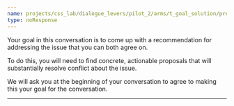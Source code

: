 ```yaml
---
name: projects/css_lab/dialogue_levers/pilot_2/arms/t_goal_solution/pre_B.md
type: noResponse
---
```


Your goal in this conversation is to come up with a recommendation for addressing the issue that you can both agree on.

To do this, you will need to find concrete, actionable proposals that will substantially resolve conflict about the issue.

We will ask you at the beginning of your conversation to agree to making this your goal for the conversation.

---
